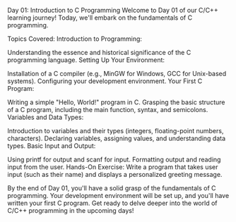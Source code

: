 Day 01: Introduction to C Programming
Welcome to Day 01 of our C/C++ learning journey! Today, we'll embark on the fundamentals of C programming.

Topics Covered:
Introduction to Programming:

Understanding the essence and historical significance of the C programming language.
Setting Up Your Environment:

Installation of a C compiler (e.g., MinGW for Windows, GCC for Unix-based systems).
Configuring your development environment.
Your First C Program:

Writing a simple "Hello, World!" program in C.
Grasping the basic structure of a C program, including the main function, syntax, and semicolons.
Variables and Data Types:

Introduction to variables and their types (integers, floating-point numbers, characters).
Declaring variables, assigning values, and understanding data types.
Basic Input and Output:

Using printf for output and scanf for input.
Formatting output and reading input from the user.
Hands-On Exercise:
Write a program that takes user input (such as their name) and displays a personalized greeting message.

By the end of Day 01, you'll have a solid grasp of the fundamentals of C programming. Your development environment will be set up, and you'll have written your first C program. Get ready to delve deeper into the world of C/C++ programming in the upcoming days!
